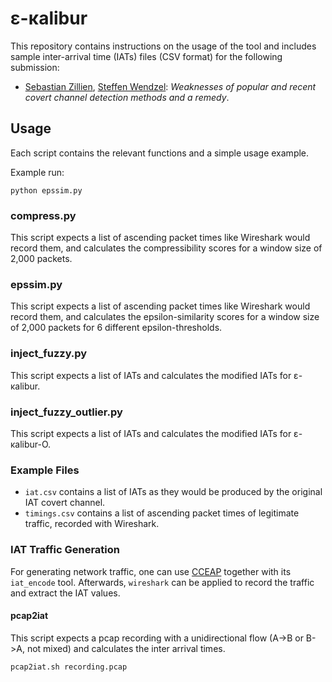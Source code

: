 # ε-κalibur
This repository contains instructions on the usage of the tool and includes sample inter-arrival time (IATs) files (CSV format) for the following submission:

- [Sebastian Zillien](https://scholar.google.de/citations?user=kdCKry4AAAAJ&hl=de), [Steffen Wendzel](https://scholar.google.de/citations?user=DZqkZ1IAAAAJ&hl=en&oi=ao): *Weaknesses of popular and recent covert channel detection methods and a remedy*.

## Usage
Each script contains the relevant functions and a simple usage example.

Example run:

    python epssim.py

### compress.py
This script expects a list of ascending packet times like Wireshark would record them, and calculates the compressibility scores for a window size of 2,000 packets.

### epssim.py
This script expects a list of ascending packet times like Wireshark would record them, and calculates the epsilon-similarity scores for a window size of 2,000 packets for 6 different epsilon-thresholds.

### inject_fuzzy.py
This script expects a list of IATs and calculates the modified IATs for ε-κalibur.

### inject_fuzzy_outlier.py
This script expects a list of IATs and calculates the modified IATs for ε-κalibur-O.

### Example Files
- `iat.csv` contains a list of IATs as they would be produced by the original IAT covert channel.
- `timings.csv` contains a list of ascending packet times of legitimate traffic, recorded with Wireshark.

### IAT Traffic Generation

For generating network traffic, one can use [CCEAP](https://github.com/cdpxe/CCEAP/) together with its `iat_encode` tool. Afterwards, `wireshark` can be applied to record the traffic and extract the IAT values.

#### pcap2iat
This script expects a pcap recording with a unidirectional flow (A->B or B->A, not mixed) and calculates the inter arrival times.

    pcap2iat.sh recording.pcap
